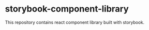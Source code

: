 # storybook-component-library
This repository contains react component library built with storybook.
